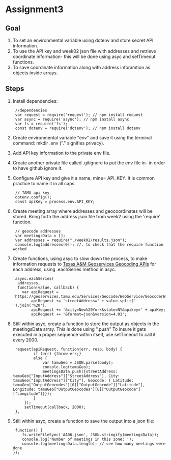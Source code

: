 # Assignment3

## Goal

1. To set an environmental variable using dotenv and store secret API information.
2. To use the API key and week02 json file with addresses and retrieve coordinate information- this will be done using asyc and setTimeout functions.
3. To save coordinate information along with address inforamtion as objects inside arrays. 

## Steps

1. Install dependencies:

        //dependencies
        var request = require('request'); // npm install request
        var async = require('async'); // npm install async
        var fs = require('fs');
        const dotenv = require('dotenv'); // npm install dotenv

2. Create environmental variable "env" and save it using the terminal command: mkdir .env ("." signifies privacy). 

3. Add API key information to the private env file.

4. Create another private file called .gitignore to put the env file in- in order to have github ignore it.

5. Configure API key and give it a name, mine= API_KEY. It is common practice to name it in all caps.

        // TAMU api key
        dotenv.config();
        const apiKey = process.env.API_KEY;

6. Create meeting array where addresses and geocoordinates will be stored. Bring forth the address json file from week2 using the 'require' function.

        // geocode addresses
        var meetingsData = [];
        var addresses = require("./week02/results.json");
        console.log(addresses[0]); //. to check that the require function worked
  
 7. Create functions, using asyc to slow down the process, to make information requests to [Texas A&M Geoservices Geocoding APIs](http://geoservices.tamu.edu/Services/Geocode/WebService/) for each address, using .eachSeries method in asyc. 
 
         async.eachSeries(
          addresses,
          function(value, callback) {
            var apiRequest = 'https://geoservices.tamu.edu/Services/Geocode/WebService/GeocoderWebServiceHttpNonParsed_V04_01.aspx?';
                apiRequest += 'streetAddress=' + value.split(' ').join('%20');
                apiRequest += '&city=New%20York&state=NY&apikey=' + apiKey;
                apiRequest += '&format=json&version=4.01';
8. Still within asyc, create a function to store the output as objects in the meetingsData array. This is done using ".push" To insure it gets executed in a proper sequence within itself, use setTimeout to call it every 2000.

        request(apiRequest, function(err, resp, body) {
                if (err) {throw err;}
                else {
                    var tamuGeo = JSON.parse(body);
                    console.log(tamuGeo);
                    meetingsData.push({streetAddress: tamuGeo["InputAddress"]["StreetAddress"], City: tamuGeo["InputAddress"]["City"], Geocode: { Latitude: tamuGeo["OutputGeocodes"][0]["OutputGeocode"]["Latitude"], Longitude: tamuGeo["OutputGeocodes"][0]["OutputGeocode"]["Longitude"]}});
                }
            });
            setTimeout(callback, 2000);
        }, 
 
 9. Still within asyc, create a function to save the output into a json file: 
 
         function() {
            fs.writeFileSync('AA06.json', JSON.stringify(meetingsData));
            console.log('Number of meetings in this zone: ');
            console.log(meetingsData.length); // see how many meetings were done
        });
 
